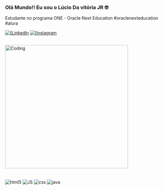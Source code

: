 ### Olá Mundo!! Eu sou o Lúcio Da vitória JR 🤓
Estudante no programa ONE - Oracle Next Education
#oraclenexteducation #alura

[![(LinkedIn](https://img.shields.io/badge/LinkedIn-0077B5?style=for-the-badge&logo=linkedin&logoColor=white)](https://www.linkedin.com/in/devluciojunior/)
[![(Instagram](https://img.shields.io/badge/Instagram-E4405F?style=for-the-badge&logo=instagram&logoColor=white)](https://www.instagram.com/luciusjunior_/)


<div Style="display: inline_block"><br/>
<img align="center" alt="Coding" width="400" src="https://media.tenor.com/5ry-200hErMAAAAd/hacker-hacker-man.gif">
</div><br/>

<div Style="display: inline_block"><br/>
<img align="center" alt="html5" src="https://img.shields.io/badge/HTML5-E34F26?style=for-the-badge&logo=html5&logoColor=white"/>
<img align="center" alt="JS"
src="https://img.shields.io/badge/JavaScript-F7DF1E?style=for-the-badge&logo=javascript&logoColor=black"/>
<img align="center" alt="css" src="https://img.shields.io/badge/CSS-239120?&style=for-the-badge&logo=css3&logoColor=white"/>
<img align="center" alt="java" src="https://img.shields.io/badge/Java-ED8B00?style=for-the-badge&logo=java&logoColor=white"/>
</div>
